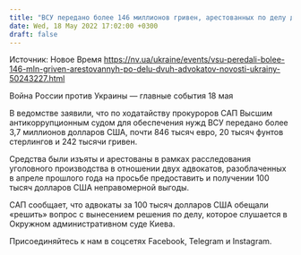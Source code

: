 ```yaml
---
title: "ВСУ передано более 146 миллионов гривен, арестованных по делу двух адвокатов — САП"
date: Wed, 18 May 2022 17:02:00 +0300
draft: false
---
```

Источник: Новое Время https://nv.ua/ukraine/events/vsu-peredali-bolee-146-mln-griven-arestovannyh-po-delu-dvuh-advokatov-novosti-ukrainy-50243227.html


Война России против Украины — главные события 18 мая

В ведомстве заявили, что по ходатайству прокуроров САП Высшим антикоррупционным судом для обеспечения нужд ВСУ передано более 3,7 миллионов долларов США, почти 846 тысяч евро, 20 тысяч фунтов стерлингов и 242 тысячи гривен.

 Средства были изъяты и арестованы в рамках расследования уголовного производства в отношении двух адвокатов, разоблаченных в апреле прошлого года на просьбе предоставить и получении 100 тысяч долларов США неправомерной выгоды.

САП сообщает, что адвокаты за 100 тысяч долларов США обещали «решить» вопрос с вынесением решения по делу, которое слушается в Окружном административном суде Киева.

Присоединяйтесь к нам в соцсетях Facebook, Telegram и Instagram.
